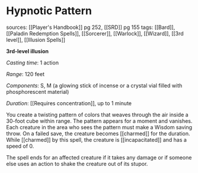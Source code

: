 # Hypnotic Pattern
sources: [[Player's Handbook]] pg 252, [[SRD]] pg 155
tags: [[Bard]], [[Paladin Redemption Spells]], [[Sorcerer]], [[Warlock]], [[Wizard]], [[3rd level]], [[Illusion Spells]]

**3rd-level illusion**

*Casting time*: 1 action

*Range*: 120 feet

*Components*: S, M (a glowing stick of incense or a crystal vial filled with phosphorescent material)

*Duration*: [[Requires concentration]], up to 1 minute

You create a twisting pattern of colors that weaves through the air inside a 30-foot cube within range. The pattern appears for a moment and vanishes. Each creature in the area who sees the pattern must make a Wisdom saving throw. On a failed save, the creature becomes [[charmed]] for the duration. While [[charmed]] by this spell, the creature is [[incapacitated]] and has a speed of 0.

The spell ends for an affected creature if it takes any damage or if someone else uses an action to shake the creature out of its stupor.
